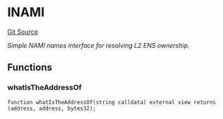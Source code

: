 # INAMI
[Git Source](https://github.com/NaniDAO/ie/blob/6d1168cdd42d680ba733a4cce0562383696cbd44/src/IE.sol)

*Simple NAMI names interface for resolving L2 ENS ownership.*


## Functions
### whatIsTheAddressOf


```solidity
function whatIsTheAddressOf(string calldata) external view returns (address, address, bytes32);
```

